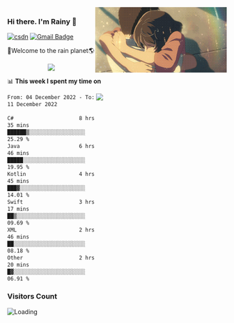<img  align='right' height="150" src="https://github.com/LikeRainDay/LikeRainDay/blob/master/pic/img_rain_1.gif?raw=true">



### Hi there. I'm Rainy :lemon:

[![csdn](https://img.shields.io/badge/-csdn-c14438?style=flat-square&logo=c&logoColor=white)](https://blog.csdn.net/qq_15807167)
[![Gmail Badge](https://img.shields.io/badge/-gmail-c14438?style=flat-square&logo=Gmail&logoColor=white&link=mailto:houshuai0816@gmail.com)](mailto:houshuai0816@gmail.com)

🚀Welcome to the rain planet🌎

<center>
<img align='center'  src="https://source.unsplash.com/random/1200x600">
</center>

📊 **This week I spent my time on**

<img align='right'   width="300" src="https://github-readme-stats.vercel.app/api?username=LikeRainDay&show_icons=true&title_color=fff&icon_color=79ff97&text_color=9f9f9f&bg_color=151515&count_private=true">

<!--START_SECTION:waka-->

```text
From: 04 December 2022 - To: 11 December 2022

C#                     8 hrs 35 mins   ██████▒░░░░░░░░░░░░░░░░░░   25.29 %
Java                   6 hrs 46 mins   █████░░░░░░░░░░░░░░░░░░░░   19.95 %
Kotlin                 4 hrs 45 mins   ███▓░░░░░░░░░░░░░░░░░░░░░   14.01 %
Swift                  3 hrs 17 mins   ██▒░░░░░░░░░░░░░░░░░░░░░░   09.69 %
XML                    2 hrs 46 mins   ██░░░░░░░░░░░░░░░░░░░░░░░   08.18 %
Other                  2 hrs 20 mins   █▓░░░░░░░░░░░░░░░░░░░░░░░   06.91 %
```

<!--END_SECTION:waka-->

### Visitors Count
<img align="left" src = "https://profile-counter.glitch.me/LikeRainDay/count.svg" alt ="Loading">

